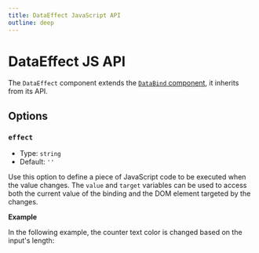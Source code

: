 ```yaml
---
title: DataEffect JavaScript API
outline: deep
---
```


# DataEffect JS API

The `DataEffect` component extends the [`DataBind` component](../DataBind/js-api.md), it inherits from its API.

## Options

### `effect`

- Type: `string`
- Default: `''`

Use this option to define a piece of JavaScript code to be executed when the value changes. The `value` and `target` variables can be used to access both the current value of the binding and the DOM element targeted by the changes.

**Example**

In the following example, the counter text color is changed based on the input's length:

<PreviewPlayground
  :html="() => import('./stories/effect-example.twig')"
  :script="() => import('./stories/effect-example.js?raw')"
  />
